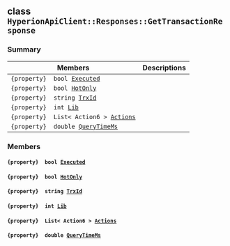 ## class `HyperionApiClient::Responses::GetTransactionResponse` 

### Summary

 Members                        | Descriptions                                
--------------------------------|---------------------------------------------
`{property}  bool `[`Executed`](#class_hyperion_api_client_1_1_responses_1_1_get_transaction_response_1a24fa5ab7733fddb6007d81d5d9365877) | 
`{property}  bool `[`HotOnly`](#class_hyperion_api_client_1_1_responses_1_1_get_transaction_response_1aede0d7016e2e36bf71998767504ae13f) | 
`{property}  string `[`TrxId`](#class_hyperion_api_client_1_1_responses_1_1_get_transaction_response_1a7c78eedbaccb6d52a437e5c706dabab1) | 
`{property}  int `[`Lib`](#class_hyperion_api_client_1_1_responses_1_1_get_transaction_response_1af1c150914b4a3d649a188e1e198cd1d7) | 
`{property}  List< Action6 > `[`Actions`](#class_hyperion_api_client_1_1_responses_1_1_get_transaction_response_1a20103f1a647c81a6edbe217923e65499) | 
`{property}  double `[`QueryTimeMs`](#class_hyperion_api_client_1_1_responses_1_1_get_transaction_response_1aaed05a434b4de2c0ca564fe4e3d8a2ec) | 

### Members

#### `{property}  bool `[`Executed`](#class_hyperion_api_client_1_1_responses_1_1_get_transaction_response_1a24fa5ab7733fddb6007d81d5d9365877) 

#### `{property}  bool `[`HotOnly`](#class_hyperion_api_client_1_1_responses_1_1_get_transaction_response_1aede0d7016e2e36bf71998767504ae13f) 

#### `{property}  string `[`TrxId`](#class_hyperion_api_client_1_1_responses_1_1_get_transaction_response_1a7c78eedbaccb6d52a437e5c706dabab1) 

#### `{property}  int `[`Lib`](#class_hyperion_api_client_1_1_responses_1_1_get_transaction_response_1af1c150914b4a3d649a188e1e198cd1d7) 

#### `{property}  List< Action6 > `[`Actions`](#class_hyperion_api_client_1_1_responses_1_1_get_transaction_response_1a20103f1a647c81a6edbe217923e65499) 

#### `{property}  double `[`QueryTimeMs`](#class_hyperion_api_client_1_1_responses_1_1_get_transaction_response_1aaed05a434b4de2c0ca564fe4e3d8a2ec) 

